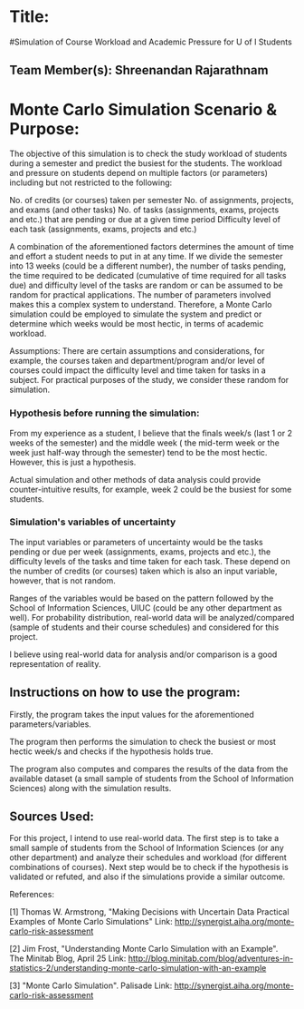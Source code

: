 # Title: 

#Simulation of Course Workload and Academic Pressure for U of I Students

## Team Member(s): Shreenandan Rajarathnam

# Monte Carlo Simulation Scenario & Purpose: 

The objective of this simulation is to check the study workload of students during a semester and predict the busiest for the students. The workload and pressure on students depend on multiple factors (or parameters) including but not restricted to the following:

No. of credits (or courses) taken per semester
No. of assignments, projects, and exams (and other tasks)
No. of tasks (assignments, exams, projects and etc.) that are pending or due at a given time period 
Difficulty level of each task (assignments, exams, projects and etc.) 

A combination of the aforementioned factors determines the amount of time and effort a student needs to put in at any time. If we divide the semester into 13 weeks (could be a different number), the number of tasks pending, the time required to be dedicated (cumulative of time required for all tasks due) and difficulty level of the tasks are random or can be assumed to be random for practical applications. The number of parameters involved makes this a complex system to understand. Therefore, a Monte Carlo simulation could be employed to simulate the system and predict or determine which weeks would be most hectic, in terms of academic workload. 

Assumptions:
There are certain assumptions and considerations, for example, the courses taken and department/program and/or level of courses could impact the difficulty level and time taken for tasks in a subject. For practical purposes of the study, we consider these random for simulation. 

### Hypothesis before running the simulation:

From my experience as a student, I believe that the finals week/s (last 1 or 2 weeks of the semester) and the middle week ( the mid-term week or the week just half-way through the semester) tend to be the most hectic. However, this is just a hypothesis. 

Actual simulation and other methods of data analysis could provide counter-intuitive results, for example, week 2 could be the busiest for some students. 

### Simulation's variables of uncertainty

The input variables or parameters of uncertainty would be the tasks pending or due per week (assignments, exams, projects and etc.), the difficulty levels of the tasks and time taken for each task. These depend on the number of credits (or courses) taken which is also an input variable, however, that is not random.

Ranges of the variables would be based on the pattern followed by the School of Information Sciences, UIUC (could be any other department as well). For probability distribution, real-world data will be analyzed/compared (sample of students and their course schedules) and considered for this project.

I believe using real-world data for analysis and/or comparison is a good representation of reality.  

## Instructions on how to use the program:

Firstly, the program takes the input values for the aforementioned parameters/variables.

The program then performs the simulation to check the busiest or most hectic week/s and checks if the hypothesis holds true.

The program also computes and compares the results of the data from the available dataset (a small sample of students from the School of Information Sciences) along with the simulation results.


## Sources Used:

For this project, I intend to use real-world data. The first step is to take a small sample of students from the School of Information Sciences (or any other department) and analyze their schedules and workload (for different combinations of courses). Next step would be to check if the hypothesis is validated or refuted, and also if the simulations provide a similar outcome. 

References:

[1] Thomas W. Armstrong, "Making Decisions with Uncertain Data Practical Examples of Monte Carlo Simulations"
Link: http://synergist.aiha.org/monte-carlo-risk-assessment

[2] Jim Frost, "Understanding Monte Carlo Simulation with an Example". The Minitab Blog, April 25
Link: http://blog.minitab.com/blog/adventures-in-statistics-2/understanding-monte-carlo-simulation-with-an-example

[3] "Monte Carlo Simulation". Palisade
Link: http://synergist.aiha.org/monte-carlo-risk-assessment

